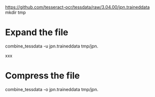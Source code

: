 https://github.com/tesseract-ocr/tessdata/raw/3.04.00/jpn.traineddata
mkdir tmp

# Expand the file
combine_tessdata -u jpn.traineddata tmp/jpn.

xxx

# Compress the file
combine_tessdata -o jpn.traineddata tmp/jpn.
